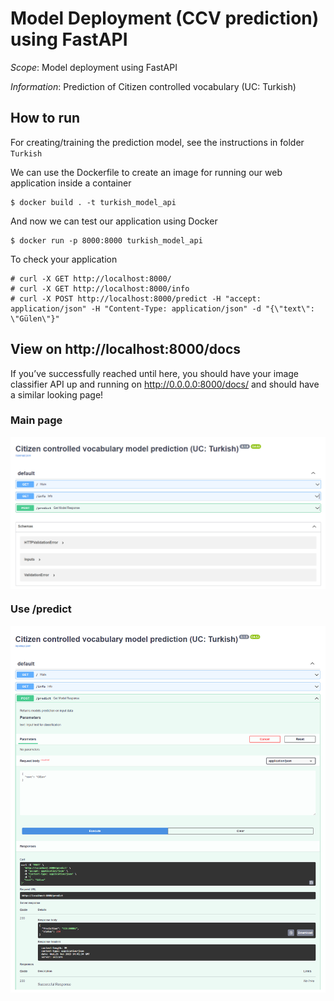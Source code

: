 # Model Deployment (CCV prediction) using FastAPI

*Scope*: Model deployment using FastAPI

*Information*: Prediction of Citizen controlled vocabulary (UC: Turkish)

## How to run

For creating/training the prediction model, see the instructions in folder ``Turkish``

We can use the Dockerfile to create an image for running our web application inside a container
```
$ docker build . -t turkish_model_api
```
And now we can test our application using Docker
```
$ docker run -p 8000:8000 turkish_model_api
```

To check your application
```
# curl -X GET http://localhost:8000/
# curl -X GET http://localhost:8000/info
# curl -X POST http://localhost:8000/predict -H "accept: application/json" -H "Content-Type: application/json" -d "{\"text\": \"Gülen\"}"
  ```


## View on http://localhost:8000/docs

If you’ve successfully reached until here, you should have your image classifier API up and running on http://0.0.0.0:8000/docs/ and should have a similar looking page!

### Main page

<p align="center">
<img src=".\images\image1.png" width = "800" alt="" align=center />
</p>

### Use /predict

<p align="center">
<img src=".\images\image2.png" width = "800" alt="" align=center />
</p>
